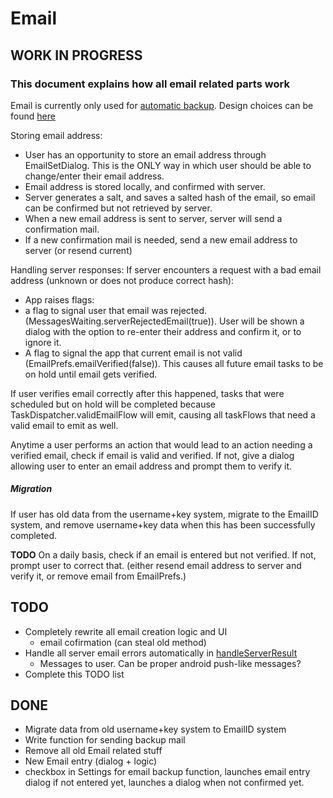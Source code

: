 # Email
## WORK IN PROGRESS
### This document explains how all email related parts work
Email is currently only used for [automatic backup](backup_email.md).
Design choices can be found [here](../design_choices/email.md)

Storing email address:
- User has an opportunity to store an email address through EmailSetDialog. 
  This is the ONLY way in which user should be able to change/enter their email address.
- Email address is stored locally, and confirmed with server.
- Server generates a salt, and saves a salted hash of the email, 
  so email can be confirmed but not retrieved by server.
- When a new email address is sent to server, server will send a confirmation mail.
- If a new confirmation mail is needed, send a new email address to server (or resend current)

Handling server responses:
If server encounters a request with a bad email address (unknown or does not produce correct hash):
- App raises flags:
- a flag to signal user that email was rejected. (MessagesWaiting.serverRejectedEmail(true)). 
  User will be shown a dialog with the option to re-enter their address and confirm it, or to ignore it.
- A flag to signal the app that current email is not valid (EmailPrefs.emailVerified(false)). 
  This causes all future email tasks to be on hold until email gets verified.

If user verifies email correctly after this happened, tasks that were scheduled but on hold will be completed 
because TaskDispatcher.validEmailFlow will emit, causing all taskFlows that need a valid email to emit as well.

Anytime a user performs an action that would lead to an action needing a verified email, check if email is valid and verified.
If not, give a dialog allowing user to enter an email address and prompt them to verify it.

##### Migration
If user has old data from the username+key system, migrate to the EmailID system, and remove username+key data
when this has been successfully completed.

**TODO**
On a daily basis, check if an email is entered but not verified. If not, prompt user to correct that.
(either resend email address to server and verify it, or remove email from EmailPrefs.)

## TODO
- Completely rewrite all email creation logic and UI    
    - email cofirmation (can steal old method)
- Handle all server email errors automatically in [handleServerResult](../../app/src/main/java/nl/joozd/logbookapp/comm/handleServerResult.kt)
    - Messages to user. Can be proper android push-like messages? 
- Complete this TODO list

## DONE

- Migrate data from old username+key system to EmailID system
- Write function for sending backup mail
- Remove all old Email related stuff
- New Email entry (dialog + logic)
- checkbox in Settings for email backup function, launches email entry dialog if not entered yet, launches a dialog when not confirmed yet. 
    